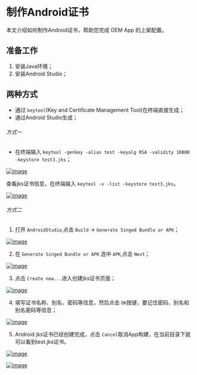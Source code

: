 # 制作Android证书

本文介绍如何制作Android证书，帮助您完成 OEM App 的上架配置。

## 准备工作

1. 安装Java环境；
2. 安装Android Studio；

## 两种方式

- 通过 `keytool`(Key and Certificate Management Tool)在终端直接生成；
- 通过Android Studio生成；

###### 方式一

- 在终端输入 `keytool -genkey -alias test -keyalg RSA -validity 10000 -keystore test3.jks`；

<a data-fancybox title="img" href="/zh/appDevelop/oemapp/cert/1675326904346.png">![image](/zh/appDevelop/oemapp/cert/1675326904346.png)</a>

查看jks证书信息，在终端输入 `keytool -v -list -keystore test3.jks`。

<a data-fancybox title="img" href="/zh/appDevelop/oemapp/cert/1675327380242.png">![image](/zh/appDevelop/oemapp/cert/1675327380242.png)</a>

###### 方式二

1. 打开 `AndroidStudio`,点击 `Build` -> `Generate Singed Bundle or APK`；

<a data-fancybox title="img" href="/zh/appDevelop/oemapp/cert/1675326997464.png">![image](/zh/appDevelop/oemapp/cert/1675326997464.png)</a>

2. 在 `Generate Singed Bundle or APK` 选中 `APK`,点击 `Next`；

<a data-fancybox title="img" href="/zh/appDevelop/oemapp/cert/1675327025545.png">![image](/zh/appDevelop/oemapp/cert/1675327025545.png)</a>

3. 点击 `Create new...`进入创建jks证书页面；

<a data-fancybox title="img" href="/zh/appDevelop/oemapp/cert/1675327040505.png">![image](/zh/appDevelop/oemapp/cert/1675327040505.png)</a>

4. 填写证书名称、别名、密码等信息，然后点击 `OK`按键，要记住密码、别名和别名密码等信息；

<a data-fancybox title="img" href="/zh/appDevelop/oemapp/cert/1675327061378.png">![image](/zh/appDevelop/oemapp/cert/1675327061378.png)</a>

5. Android jks证书已经创建完成，点击 `Cancel`取消App构建，在当前目录下就可以看到test.jks证书。

<a data-fancybox title="img" href="/zh/appDevelop/oemapp/cert/1675327076420.png">![image](/zh/appDevelop/oemapp/cert/1675327076420.png)</a>

<a data-fancybox title="img" href="/zh/appDevelop/oemapp/cert/1675327238798.png" style="width:500px;">![image](/zh/appDevelop/oemapp/cert/1675327238798.png)</a>


<style>

  p a img {
   max-height:400px;
  }

</style>